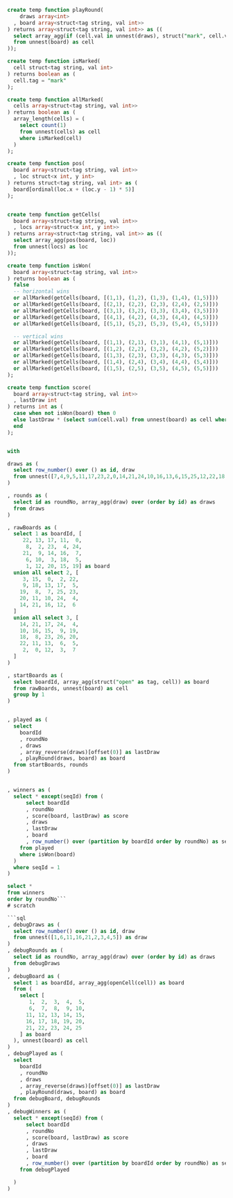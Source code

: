 ```sql
create temp function playRound(
    draws array<int>
  , board array<struct<tag string, val int>>
) returns array<struct<tag string, val int>> as ((
  select array_agg(if (cell.val in unnest(draws), struct("mark", cell.val), cell))
  from unnest(board) as cell
));

create temp function isMarked(
  cell struct<tag string, val int>
) returns boolean as ( 
  cell.tag = "mark" 
);

create temp function allMarked(
  cells array<struct<tag string, val int>>
) returns boolean as (
  array_length(cells) = (
    select count(1) 
    from unnest(cells) as cell 
    where isMarked(cell)
  )
);

create temp function pos(
  board array<struct<tag string, val int>>
  , loc struct<x int, y int>
) returns struct<tag string, val int> as ( 
  board[ordinal(loc.x + (loc.y - 1) * 5)] 
);


create temp function getCells(
  board array<struct<tag string, val int>>
  , locs array<struct<x int, y int>>
) returns array<struct<tag string, val int>> as ((
  select array_agg(pos(board, loc)) 
  from unnest(locs) as loc
));

create temp function isWon(
  board array<struct<tag string, val int>>
) returns boolean as (
  false
  -- horizontal wins
  or allMarked(getCells(board, [(1,1), (1,2), (1,3), (1,4), (1,5)]))
  or allMarked(getCells(board, [(2,1), (2,2), (2,3), (2,4), (2,5)]))
  or allMarked(getCells(board, [(3,1), (3,2), (3,3), (3,4), (3,5)]))
  or allMarked(getCells(board, [(4,1), (4,2), (4,3), (4,4), (4,5)]))
  or allMarked(getCells(board, [(5,1), (5,2), (5,3), (5,4), (5,5)]))

  -- vertical wins
  or allMarked(getCells(board, [(1,1), (2,1), (3,1), (4,1), (5,1)]))
  or allMarked(getCells(board, [(1,2), (2,2), (3,2), (4,2), (5,2)]))
  or allMarked(getCells(board, [(1,3), (2,3), (3,3), (4,3), (5,3)]))
  or allMarked(getCells(board, [(1,4), (2,4), (3,4), (4,4), (5,4)]))
  or allMarked(getCells(board, [(1,5), (2,5), (3,5), (4,5), (5,5)]))
);

create temp function score(
  board array<struct<tag string, val int>>
  , lastDraw int
) returns int as (
  case when not isWon(board) then 0
  else lastDraw * (select sum(cell.val) from unnest(board) as cell where not isMarked(cell))
  end
);


with

draws as (
  select row_number() over () as id, draw 
  from unnest([7,4,9,5,11,17,23,2,0,14,21,24,10,16,13,6,15,25,12,22,18,20,8,19,3,26,1]) as draw
)

, rounds as (
  select id as roundNo, array_agg(draw) over (order by id) as draws
  from draws
)

, rawBoards as (
  select 1 as boardId, [
     22, 13, 17, 11,  0, 
      8,  2, 23,  4, 24,
     21,  9, 14, 16,  7,
      6, 10,  3, 18,  5,
      1, 12, 20, 15, 19] as board
  union all select 2, [
     3, 15,  0,  2, 22,
     9, 18, 13, 17,  5,
    19,  8,  7, 25, 23,
    20, 11, 10, 24,  4,
    14, 21, 16, 12,  6
  ]
  union all select 3, [
    14, 21, 17, 24,  4,
    10, 16, 15,  9, 19,
    18,  8, 23, 26, 20,
    22, 11, 13,  6,  5,
     2,  0, 12,  3,  7
  ]
)

, startBoards as (
  select boardId, array_agg(struct("open" as tag, cell)) as board
  from rawBoards, unnest(board) as cell
  group by 1
)


, played as (
  select 
    boardId
    , roundNo
    , draws
    , array_reverse(draws)[offset(0)] as lastDraw
    , playRound(draws, board) as board
  from startBoards, rounds
)


, winners as (
  select * except(seqId) from (
      select boardId
      , roundNo
      , score(board, lastDraw) as score
      , draws
      , lastDraw
      , board
      , row_number() over (partition by boardId order by roundNo) as seqId
    from played
    where isWon(board)
  )
  where seqId = 1
)

select * 
from winners
order by roundNo```
# scratch

```sql
, debugDraws as (
  select row_number() over () as id, draw 
  from unnest([1,6,11,16,21,2,3,4,5]) as draw
)
, debugRounds as (
  select id as roundNo, array_agg(draw) over (order by id) as draws
  from debugDraws
)
, debugBoard as (
  select 1 as boardId, array_agg(openCell(cell)) as board
  from (
    select [
       1,  2,  3,  4,  5,
       6,  7,  8,  9, 10,
      11, 12, 13, 14, 15,
      16, 17, 18, 19, 20,
      21, 22, 23, 24, 25
    ] as board
  ), unnest(board) as cell
)
, debugPlayed as (
  select 
    boardId
    , roundNo
    , draws
    , array_reverse(draws)[offset(0)] as lastDraw
    , playRound(draws, board) as board
  from debugBoard, debugRounds
)
, debugWinners as (
  select * except(seqId) from (
      select boardId
      , roundNo
      , score(board, lastDraw) as score
      , draws
      , lastDraw
      , board
      , row_number() over (partition by boardId order by roundNo) as seqId
    from debugPlayed

  )
)
```
